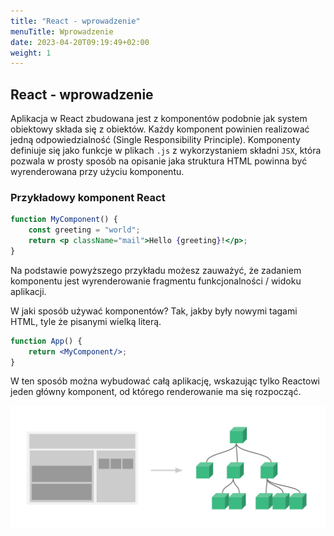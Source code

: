 ```yaml
---
title: "React - wprowadzenie"
menuTitle: Wprowadzenie
date: 2023-04-20T09:19:49+02:00
weight: 1
---
```


## React - wprowadzenie

Aplikacja w React zbudowana jest z komponentów podobnie jak system obiektowy
składa się z obiektów. Każdy komponent powinien realizować jedną odpowiedzialność
(Single Responsibility Principle). Komponenty definiuje się jako funkcje
w plikach `.js` z wykorzystaniem składni `JSX`, która pozwala w prosty sposób
na opisanie jaka struktura HTML powinna być wyrenderowana przy użyciu
komponentu.

### Przykładowy komponent React

```jsx
function MyComponent() {
    const greeting = "world";
    return <p className="mail">Hello {greeting}!</p>;
}
```

Na podstawie powyższego przykładu możesz zauważyć, że zadaniem komponentu
jest wyrenderowanie fragmentu funkcjonalności / widoku aplikacji.

W jaki sposób używać komponentów? Tak, jakby były nowymi tagami HTML,
tyle że pisanymi wielką literą.

```jsx
function App() {
    return <MyComponent/>;
}
```

W ten sposób można wybudować całą aplikację, wskazując tylko Reactowi
jeden główny komponent, od którego renderowanie ma się rozpocząć.

![Components](intro-components.png?lightbox=false)

